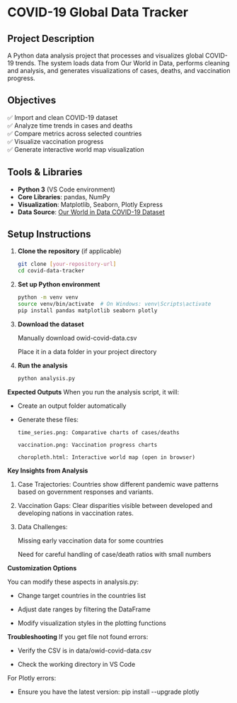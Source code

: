 # COVID-19 Global Data Tracker

## Project Description
A Python data analysis project that processes and visualizes global COVID-19 trends. The system loads data from Our World in Data, performs cleaning and analysis, and generates visualizations of cases, deaths, and vaccination progress.

## Objectives
✅ Import and clean COVID-19 dataset  
✅ Analyze time trends in cases and deaths  
✅ Compare metrics across selected countries  
✅ Visualize vaccination progress  
✅ Generate interactive world map visualization  

## Tools & Libraries
- **Python 3** (VS Code environment)
- **Core Libraries**: pandas, NumPy
- **Visualization**: Matplotlib, Seaborn, Plotly Express
- **Data Source**: [Our World in Data COVID-19 Dataset](https://covid.ourworldindata.org/data/owid-covid-data.csv)

## Setup Instructions

1. **Clone the repository** (if applicable)
   ```bash
   git clone [your-repository-url]
   cd covid-data-tracker
   
2. **Set up Python environment**
   ```bash
   python -m venv venv
   source venv/bin/activate  # On Windows: venv\Scripts\activate
   pip install pandas matplotlib seaborn plotly
   
3. **Download the dataset**

   Manually download owid-covid-data.csv

   Place it in a data folder in your project directory

4. **Run the analysis**

   ```bash
   python analysis.py
   
**Expected Outputs**
When you run the analysis script, it will:

- Create an output folder automatically

- Generate these files:

      time_series.png: Comparative charts of cases/deaths

      vaccination.png: Vaccination progress charts

      choropleth.html: Interactive world map (open in browser)

**Key Insights from Analysis**
1. Case Trajectories: Countries show different pandemic wave patterns based on government responses and variants.

2. Vaccination Gaps: Clear disparities visible between developed and developing nations in vaccination rates.

3. Data Challenges:

      Missing early vaccination data for some countries

      Need for careful handling of case/death ratios with small numbers

**Customization Options**

You can modify these aspects in analysis.py:

  - Change target countries in the countries list

  - Adjust date ranges by filtering the DataFrame

  - Modify visualization styles in the plotting functions

**Troubleshooting**
If you get file not found errors:

  - Verify the CSV is in data/owid-covid-data.csv

  - Check the working directory in VS Code

For Plotly errors:

  - Ensure you have the latest version: pip install --upgrade plotly
